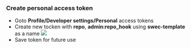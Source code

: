 
### Create personal access token
* Goto **Profile/Developer settings/Personal** access tokens
* Create new tocken with **repo**, **admin:repo_hook** using **swec-template** as a name
  ![](https://github.com/swe-course/swec-lectures/raw/master/imgs/github-01.png)
* Save token for future use 

